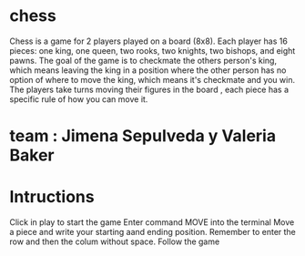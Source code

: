 # chess
Chess is a game for 2 players played on a board (8x8). Each player has 16 pieces: one king, one queen, two rooks, two knights, two bishops, and eight pawns. The goal of the game is to checkmate the others person's king, which means leaving the king in a position where the other person has no option of where to move the king, which means it's checkmate and you win. The players take turns moving their figures in the board , each piece has a specific rule of how you can move it. 
# team : Jimena Sepulveda y Valeria Baker 

# Intructions
 Click in play to start the game
 Enter command MOVE into the terminal
 Move a piece and write your starting aand ending position. Remember to enter the row and then the colum without space.
 Follow the game 

